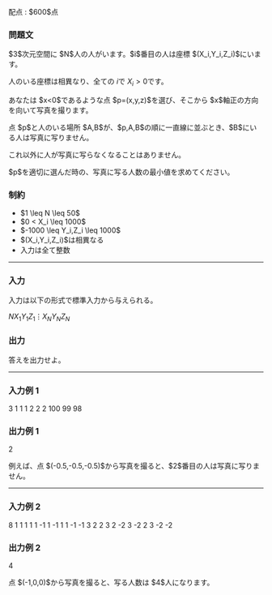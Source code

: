 
<div>

<span>

<span>

<p>
配点 : $600$点
</p>

<div>

<section>

### **問題文**

<p>
$3$次元空間に $N$人の人がいます。$i$番目の人は座標 $(X_i,Y_i,Z_i)$にいます。

人のいる座標は相異なり、全ての $i$で $X_i>0$です。
</p>

<p>
あなたは $x<0$であるような点 $p=(x,y,z)$を選び、そこから $x$軸正の方向を向いて写真を撮ります。
</p>

<p>
点 $p$と人のいる場所 $A,B$が、$p,A,B$の順に一直線に並ぶとき、$B$にいる人は写真に写りません。

これ以外に人が写真に写らなくなることはありません。
</p>

<p>
$p$を適切に選んだ時の、写真に写る人数の最小値を求めてください。
</p>

</section>

</div>

<div>

<section>

### **制約**

<ul>

<li>
$1 \leq N \leq 50$
</li>

<li>
$0 < X_i \leq 1000$
</li>

<li>
$-1000 \leq Y_i,Z_i \leq 1000$
</li>

<li>
$(X_i,Y_i,Z_i)$は相異なる
</li>

<li>
入力は全て整数
</li>

</ul>

</section>

</div>

---

<div>

<div>

<section>

### **入力**

<p>
入力は以下の形式で標準入力から与えられる。
</p>

<div>

$N$$X_1$$Y_1$$Z_1$$\vdots$$X_N$$Y_N$$Z_N$
</div>

</section>

</div>

<div>

<section>

### **出力**

<p>
答えを出力せよ。  
</p>

</section>

</div>

</div>

---

<div>

<section>

### **入力例 1**

<div>

3
1 1 1
2 2 2
100 99 98

</div>

</section>

</div>

<div>

<section>

### **出力例 1**

<div>

2

</div>

<p>
例えば、点 $(-0.5,-0.5,-0.5)$から写真を撮ると、$2$番目の人は写真に写りません。
</p>

</section>

</div>

---

<div>

<section>

### **入力例 2**

<div>

8
1 1 1
1 1 -1
1 -1 1
1 -1 -1
3 2 2
3 2 -2
3 -2 2
3 -2 -2

</div>

</section>

</div>

<div>

<section>

### **出力例 2**

<div>

4

</div>

<p>
点 $(-1,0,0)$から写真を撮ると、写る人数は $4$人になります。
</p>

</section>

</div>

</span>

</span>

</div>
